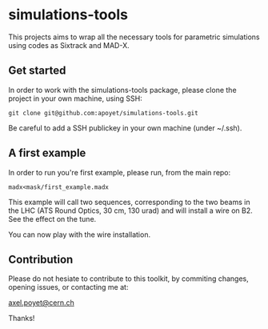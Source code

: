 # simulations-tools
This projects aims to wrap all the necessary tools for parametric simulations using codes as Sixtrack and MAD-X.


## Get started
In order to work with the simulations-tools package, please clone the project in your own machine, using SSH:

```
git clone git@github.com:apoyet/simulations-tools.git
```

Be careful to add a SSH publickey in your own machine (under ~/.ssh).

## A first example
In order to run you're first example, please run, from the main repo:
```
madx<mask/first_example.madx
```
This example will call two sequences, corresponding to the two beams in the LHC (ATS Round Optics, 30 cm, 130 urad) and will install a wire on B2. See the effect on the tune. 

You can now play with the wire installation. 


## Contribution

Please do not hesiate to contribute to this toolkit, by commiting changes, opening issues, or contacting me at: 

axel.poyet@cern.ch


Thanks! 
